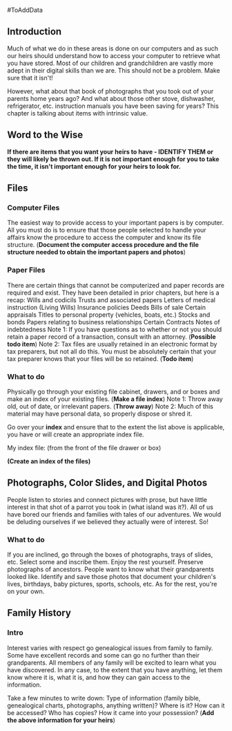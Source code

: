 #ToAddData 

## Introduction
Much of what we do in these areas is done on our computers and as such our heirs should understand how to access your computer to retrieve what you have stored.  Most of our children and grandchildren are vastly more adept in their digital skills than we are.  This should not be a problem.  Make sure that it isn't!

However, what about that book of photographs that you took out of your parents home years ago?  And what about those other stove, dishwasher, refrigerator, etc. instruction manuals you have been saving for years?  This chapter is talking about items with intrinsic value.

## Word to the Wise
**If there are items that you want your heirs to have - IDENTIFY THEM or they will likely be thrown out.  If it is not important enough for you to take the time, it isn't important enough for your heirs to look for.**

##  Files
### Computer Files
The easiest way to provide access to your important papers is by computer.  All you must do is to ensure that those people selected to handle your affairs know the procedure to access the computer and know its file structure.
(**Document the computer access procedure and the file structure needed to obtain the important papers and photos**)

### Paper Files
There are certain things that cannot be computerized and paper records are required and exist.  They have been detailed in prior chapters, but here is a recap:
    Wills and codicils
    Trusts and associated papers
    Letters of medical instruction (Living Wills)
    Insurance policies
    Deeds
    Bills of sale
    Certain appraisals
    Titles to personal property (vehicles, boats, etc.)
    Stocks and bonds
    Papers relating to business relationships
    Certain Contracts
    Notes of indebtedness
    Note 1: If you have questions as to whether or not you should retain a paper record of a transaction, consult with an attorney.  (**Possible todo item**)
    Note 2: Tax files are usually retained in an electronic format by tax preparers, but not all do this.  You must be absolutely certain that your tax preparer knows that your files will be so retained. (**Todo item**)

### What to do
Physically go through your existing file cabinet, drawers, and or boxes and make an index of your existing files.  (**Make a file index**)
Note 1: Throw away old, out of date, or irrelevant papers.  (**Throw away**)
Note 2: Much of this material may have personal data, so properly dispose or shred it.

Go over your **index** and ensure that to the extent the list above is applicable, you have or will create an appropriate index file.

My index file: (from the front of the file drawer or box)

**(Create an index of the files)**

## Photographs, Color Slides, and Digital Photos
People listen to stories and connect pictures with prose, but have little interest in that shot of a parrot you took in (what island was it?). All of us have bored our friends and families with tales of our adventures.  We would be deluding ourselves if we believed they actually were of interest. So!

### What to do
If you are inclined, go through the boxes of photographs, trays of slides, etc.  Select some and inscribe them.  Enjoy the rest yourself.
    Preserve photographs of ancestors.  People want to know what their grandparents looked like.
    Identify and save those photos that document your children's lives, birthdays, baby pictures, sports, schools, etc.
    As for the rest, you're on your own.

## Family History
### Intro
Interest varies with respect go genealogical issues from family to family.  Some have excellent records and some can go no further than their grandparents.  All members of any family will be excited to learn what you have discovered.  In any case, to the extent that you have anything, let them know where it is, what it is, and how they can gain access to the information.

Take a few minutes to write down:
    Type of information (family bible, genealogical charts, photographs, anything written)?
    Where is it?
    How can it be accessed?
    Who has copies?
    How it came into your possession?
    (**Add the above information for your heirs**)